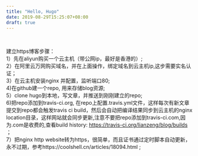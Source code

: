 ```yaml
---
title: "Hello, Hugo"
date: 2019-08-29T15:25:07+08:00
draft: true
---
```


<br />
   
    

建立https博客步骤：   
1）先在aliyun购买一个云主机（带公网ip，最好是香港的）;   
2）在阿里云万网购买域名，并在上面操作，绑定域名到云主机ip,这步需要实名认证；   
3）在云主机安装nginx 并配置，监听端口80;   
4)在github建一个repo, 用来存储blog资源;   
5）clone hugo到本地，写文章，并推送到刚刚建立的repo;   
6)把repo添加到travis-ci.org,  在repo上配置.travis.yml文件，这样每次有新文章提交到repo都会触发travis ci build，然后会自动把编译结果同步到云主机的nginx location目录，这样网站就会同步更新,注意不要把repo添加到travis-ci.com,因为.com是收费的,查看build history: https://travis-ci.org/lianzeng/blog/builds ；   
7）把nginx http website转为https，很简单，而且证书通过定时脚本自动更新，永不过期，参考https://coolshell.cn/articles/18094.html ;



